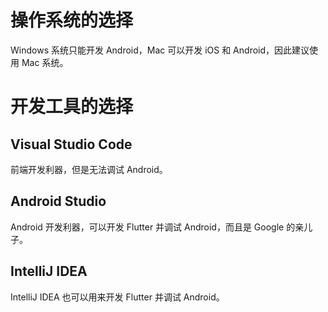 # 操作系统的选择

Windows 系统只能开发 Android，Mac 可以开发 iOS 和 Android，因此建议使用 Mac 系统。

# 开发工具的选择

## Visual Studio Code

前端开发利器，但是无法调试 Android。

## Android Studio

Android 开发利器，可以开发 Flutter 并调试 Android，而且是 Google 的亲儿子。

## IntelliJ IDEA

IntelliJ IDEA 也可以用来开发 Flutter 并调试 Android。